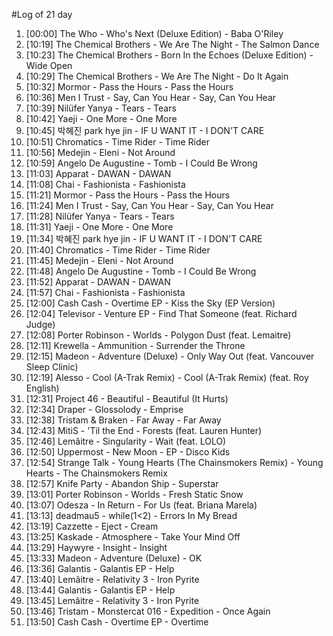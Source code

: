 #Log of 21 day

1. [00:00] The Who - Who's Next (Deluxe Edition) - Baba O'Riley
1. [10:19] The Chemical Brothers - We Are The Night - The Salmon Dance
1. [10:23] The Chemical Brothers - Born In the Echoes (Deluxe Edition) - Wide Open
1. [10:29] The Chemical Brothers - We Are The Night - Do It Again
1. [10:32] Mormor - Pass the Hours - Pass the Hours
1. [10:36] Men I Trust - Say, Can You Hear - Say, Can You Hear
1. [10:39] Nilüfer Yanya - Tears - Tears
1. [10:42] Yaeji - One More - One More
1. [10:45] 박혜진 park hye jin - IF U WANT IT - I DON'T CARE
1. [10:51] Chromatics - Time Rider - Time Rider
1. [10:56] Medejin - Eleni - Not Around
1. [10:59] Angelo De Augustine - Tomb - I Could Be Wrong
1. [11:03] Apparat - DAWAN - DAWAN
1. [11:08] Chai - Fashionista - Fashionista
1. [11:21] Mormor - Pass the Hours - Pass the Hours
1. [11:24] Men I Trust - Say, Can You Hear - Say, Can You Hear
1. [11:28] Nilüfer Yanya - Tears - Tears
1. [11:31] Yaeji - One More - One More
1. [11:34] 박혜진 park hye jin - IF U WANT IT - I DON'T CARE
1. [11:40] Chromatics - Time Rider - Time Rider
1. [11:45] Medejin - Eleni - Not Around
1. [11:48] Angelo De Augustine - Tomb - I Could Be Wrong
1. [11:52] Apparat - DAWAN - DAWAN
1. [11:57] Chai - Fashionista - Fashionista
1. [12:00] Cash Cash - Overtime EP - Kiss the Sky (EP Version)
1. [12:04] Televisor - Venture EP - Find That Someone (feat. Richard Judge)
1. [12:08] Porter Robinson - Worlds - Polygon Dust (feat. Lemaitre)
1. [12:11] Krewella - Ammunition - Surrender the Throne
1. [12:15] Madeon - Adventure (Deluxe) - Only Way Out (feat. Vancouver Sleep Clinic)
1. [12:19] Alesso - Cool (A-Trak Remix) - Cool (A-Trak Remix) (feat. Roy English)
1. [12:31] Project 46 - Beautiful - Beautiful (It Hurts)
1. [12:34] Draper - Glossolody - Emprise
1. [12:38] Tristam & Braken - Far Away - Far Away
1. [12:43] MitiS - 'Til the End - Forests (feat. Lauren Hunter)
1. [12:46] Lemâitre - Singularity - Wait (feat. LOLO)
1. [12:50] Uppermost - New Moon - EP - Disco Kids
1. [12:54] Strange Talk - Young Hearts (The Chainsmokers Remix) - Young Hearts - The Chainsmokers Remix
1. [12:57] Knife Party - Abandon Ship - Superstar
1. [13:01] Porter Robinson - Worlds - Fresh Static Snow
1. [13:07] Odesza - In Return - For Us (feat. Briana Marela)
1. [13:13] deadmau5 - while(1<2) - Errors In My Bread
1. [13:19] Cazzette - Eject - Cream
1. [13:25] Kaskade - Atmosphere - Take Your Mind Off
1. [13:29] Haywyre - Insight - Insight
1. [13:33] Madeon - Adventure (Deluxe) - OK
1. [13:36] Galantis - Galantis EP - Help
1. [13:40] Lemâitre - Relativity 3 - Iron Pyrite
1. [13:44] Galantis - Galantis EP - Help
1. [13:45] Lemâitre - Relativity 3 - Iron Pyrite
1. [13:46] Tristam - Monstercat 016 - Expedition - Once Again
1. [13:50] Cash Cash - Overtime EP - Overtime
